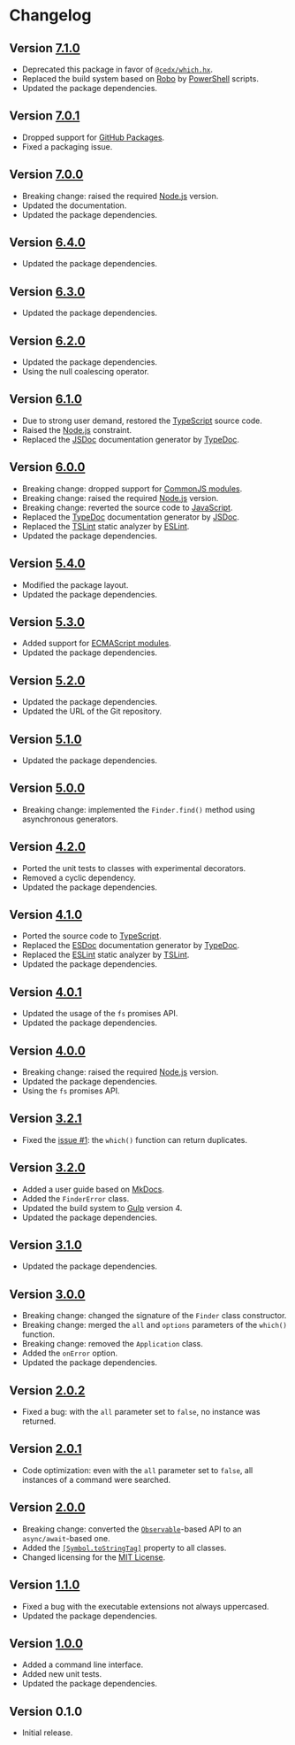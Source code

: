 # Changelog

## Version [7.1.0](https://git.belin.io/cedx/which.js/compare/v7.0.1...v7.1.0)
- Deprecated this package in favor of [`@cedx/which.hx`](https://docs.belin.io/which.hx).
- Replaced the build system based on [Robo](https://robo.li) by [PowerShell](https://docs.microsoft.com/en-us/powershell) scripts.
- Updated the package dependencies.

## Version [7.0.1](https://git.belin.io/cedx/which.js/compare/v7.0.0...v7.0.1)
- Dropped support for [GitHub Packages](https://github.com/features/packages).
- Fixed a packaging issue.

## Version [7.0.0](https://git.belin.io/cedx/which.js/compare/v6.4.0...v7.0.0)
- Breaking change: raised the required [Node.js](https://nodejs.org) version.
- Updated the documentation.
- Updated the package dependencies.

## Version [6.4.0](https://git.belin.io/cedx/which.js/compare/v6.3.0...v6.4.0)
- Updated the package dependencies.

## Version [6.3.0](https://git.belin.io/cedx/which.js/compare/v6.2.0...v6.3.0)
- Updated the package dependencies.

## Version [6.2.0](https://git.belin.io/cedx/which.js/compare/v6.1.0...v6.2.0)
- Updated the package dependencies.
- Using the null coalescing operator.

## Version [6.1.0](https://git.belin.io/cedx/which.js/compare/v6.0.0...v6.1.0)
- Due to strong user demand, restored the [TypeScript](https://www.typescriptlang.org) source code.
- Raised the [Node.js](https://nodejs.org) constraint.
- Replaced the [JSDoc](https://jsdoc.app) documentation generator by [TypeDoc](https://typedoc.org).

## Version [6.0.0](https://git.belin.io/cedx/which.js/compare/v5.4.0...v6.0.0)
- Breaking change: dropped support for [CommonJS modules](https://nodejs.org/api/modules.html).
- Breaking change: raised the required [Node.js](https://nodejs.org) version.
- Breaking change: reverted the source code to [JavaScript](https://developer.mozilla.org/en-US/docs/Web/JavaScript).
- Replaced the [TypeDoc](https://typedoc.org) documentation generator by [JSDoc](https://jsdoc.app).
- Replaced the [TSLint](https://palantir.github.io/tslint) static analyzer by [ESLint](https://eslint.org).
- Updated the package dependencies.

## Version [5.4.0](https://git.belin.io/cedx/which.js/compare/v5.3.0...v5.4.0)
- Modified the package layout.
- Updated the package dependencies.

## Version [5.3.0](https://git.belin.io/cedx/which.js/compare/v5.2.0...v5.3.0)
- Added support for [ECMAScript modules](https://nodejs.org/api/esm.html).
- Updated the package dependencies.

## Version [5.2.0](https://git.belin.io/cedx/which.js/compare/v5.1.0...v5.2.0)
- Updated the package dependencies.
- Updated the URL of the Git repository.

## Version [5.1.0](https://git.belin.io/cedx/which.js/compare/v5.0.0...v5.1.0)
- Updated the package dependencies.

## Version [5.0.0](https://git.belin.io/cedx/which.js/compare/v4.2.0...v5.0.0)
- Breaking change: implemented the `Finder.find()` method using asynchronous generators.

## Version [4.2.0](https://git.belin.io/cedx/which.js/compare/v4.1.0...v4.2.0)
- Ported the unit tests to classes with experimental decorators.
- Removed a cyclic dependency.
- Updated the package dependencies.

## Version [4.1.0](https://git.belin.io/cedx/which.js/compare/v4.0.1...v4.1.0)
- Ported the source code to [TypeScript](https://www.typescriptlang.org).
- Replaced the [ESDoc](https://esdoc.org) documentation generator by [TypeDoc](https://typedoc.org).
- Replaced the [ESLint](https://eslint.org) static analyzer by [TSLint](https://palantir.github.io/tslint).
- Updated the package dependencies.

## Version [4.0.1](https://git.belin.io/cedx/which.js/compare/v4.0.0...v4.0.1)
- Updated the usage of the `fs` promises API.
- Updated the package dependencies.

## Version [4.0.0](https://git.belin.io/cedx/which.js/compare/v3.2.1...v4.0.0)
- Breaking change: raised the required [Node.js](https://nodejs.org) version.
- Updated the package dependencies.
- Using the `fs` promises API.

## Version [3.2.1](https://git.belin.io/cedx/which.js/compare/v3.2.0...v3.2.1)
- Fixed the [issue #1](https://git.belin.io/cedx/which.js/issues/1): the `which()` function can return duplicates.

## Version [3.2.0](https://git.belin.io/cedx/which.js/compare/v3.1.0...v3.2.0)
- Added a user guide based on [MkDocs](http://www.mkdocs.org).
- Added the `FinderError` class.
- Updated the build system to [Gulp](https://gulpjs.com) version 4.
- Updated the package dependencies.

## Version [3.1.0](https://git.belin.io/cedx/which.js/compare/v3.0.0...v3.1.0)
- Updated the package dependencies.

## Version [3.0.0](https://git.belin.io/cedx/which.js/compare/v2.0.2...v3.0.0)
- Breaking change: changed the signature of the `Finder` class constructor.
- Breaking change: merged the `all` and `options` parameters of the `which()` function.
- Breaking change: removed the `Application` class.
- Added the `onError` option.
- Updated the package dependencies.

## Version [2.0.2](https://git.belin.io/cedx/which.js/compare/v2.0.1...v2.0.2)
- Fixed a bug: with the `all` parameter set to `false`, no instance was returned.

## Version [2.0.1](https://git.belin.io/cedx/which.js/compare/v2.0.0...v2.0.1)
- Code optimization: even with the `all` parameter set to `false`, all instances of a command were searched.

## Version [2.0.0](https://git.belin.io/cedx/which.js/compare/v1.1.0...v2.0.0)
- Breaking change: converted the [`Observable`](http://reactivex.io/intro.html)-based API to an `async/await`-based one.
- Added the [`[Symbol.toStringTag]`](https://developer.mozilla.org/en-US/docs/Web/JavaScript/Reference/Global_Objects/Symbol/toStringTag) property to all classes.
- Changed licensing for the [MIT License](https://opensource.org/licenses/MIT).

## Version [1.1.0](https://git.belin.io/cedx/which.js/compare/v1.0.0...v1.1.0)
- Fixed a bug with the executable extensions not always uppercased.
- Updated the package dependencies.

## Version [1.0.0](https://git.belin.io/cedx/which.js/compare/v0.1.0...v1.0.0)
- Added a command line interface.
- Added new unit tests.
- Updated the package dependencies.

## Version 0.1.0
- Initial release.
